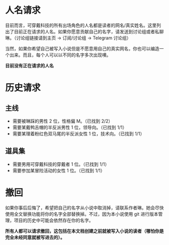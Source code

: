 # 人名请求
目前而言，可穿戴科技的所有出场角色的人名都是读者的网名/真实姓名。这里列出了目前正在请求的人名。如果你愿意贡献自己的名字，请发送到讨论组或者私聊琳。（讨论组链接请到主页 -> 订阅/讨论组 -> Telegram 讨论组）

当然，如果你希望自己被写入小说但是不愿意用自己的真实网名，你也可以编造一个出来。而且，每个人可以以不同的名字多次出现噢。

**目前没有正在请求的人名**

# 历史请求
## 主线
- 需要被琳踩的男性 2 位，性格偏 M。（已找到 2/2）
- 需要某戴鸭舌帽的半反派男性 1 位，领导向。（已找到 1/1）
- 需要某理着粉红色双马尾的半反派女性 1 位，技术向。（已找到 1/1）

## 道具集
- 需要男用可穿戴科技的穿戴者 1 位。（已找到 1/1）
- 需要参加某冒险活动的女性 1 位。（已找到 1/1）

# 撤回
如果你事后后悔了，希望把自己的名字从小说中取消掉，请联系作者琳。她会尽快使用全文替换功能将你的名字全部替换掉。不过，因为本小说使用 git 进行版本管理，项目的历史中可能会依然存在你的名字。

**所有人都可以请求撤回，这包括在本文档创建之前就被写入小说的读者（哪怕你是完全未经同意就被写进去的）。**
